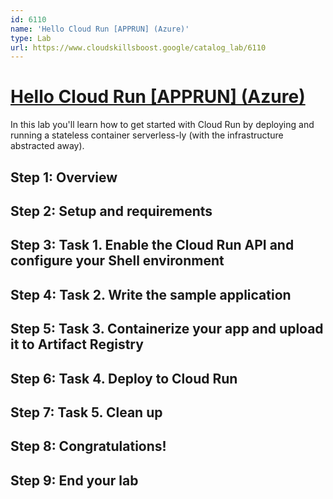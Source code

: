 ```yaml
---
id: 6110
name: 'Hello Cloud Run [APPRUN] (Azure)'
type: Lab
url: https://www.cloudskillsboost.google/catalog_lab/6110
---
```


# [Hello Cloud Run [APPRUN] (Azure)](https://www.cloudskillsboost.google/catalog_lab/6110)

In this lab you'll learn how to get started with Cloud Run by deploying and running a stateless container serverless-ly (with the infrastructure abstracted away).

## Step 1: Overview

## Step 2: Setup and requirements

## Step 3: Task 1. Enable the Cloud Run API and configure your Shell environment

## Step 4: Task 2. Write the sample application

## Step 5: Task 3.  Containerize your app and upload it to Artifact Registry

## Step 6: Task 4.  Deploy to Cloud Run

## Step 7: Task 5. Clean up

## Step 8: Congratulations!

## Step 9: End your lab
